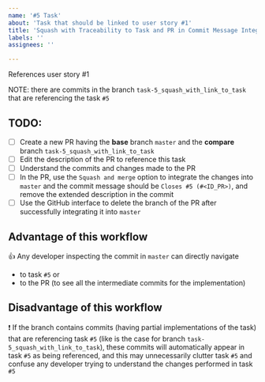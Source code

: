 ```yaml
---
name: '#5 Task'
about: 'Task that should be linked to user story #1'
title: 'Squash with Traceability to Task and PR in Commit Message Integration Strategy, but with Some Commits in the Branch Referencing the Task'
labels: ''
assignees: ''

---
```


References user story #1

NOTE: there are commits in the branch `task-5_squash_with_link_to_task` that are referencing the task `#5`

## TODO:
- [ ] Create a new PR having the **base** branch `master` and the **compare** branch `task-5_squash_with_link_to_task`
- [ ] Edit the description of the PR to reference this task
- [ ] Understand the commits and changes made to the PR
- [ ] In the PR, use the `Squash and merge` option to integrate the changes into `master` and the commit message should be `Closes #5 (#<ID_PR>)`, and remove the extended description in the commit
- [ ] Use the GitHub interface to delete the branch of the PR after successfully integrating it into `master`

## Advantage of this workflow
:thumbsup: Any developer inspecting the commit in `master` can directly navigate
- to task `#5` or
- to the PR (to see all the intermediate commits for the implementation)

## Disadvantage of this workflow
:heavy_exclamation_mark: If the branch contains commits (having partial implementations of the task) that are referencing task `#5` (like is the case for branch `task-5_squash_with_link_to_task`), these commits will automatically appear in task `#5` as being referenced, and this may unnecessarily clutter task `#5` and confuse any developer trying to understand the changes performed in task `#5`